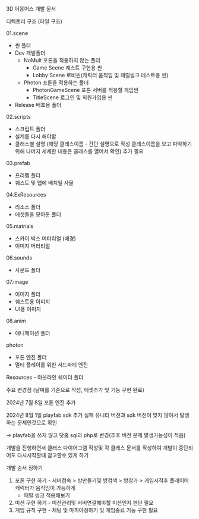 3D 어몽어스 개발 문서

디렉토리 구조 (파일 구조)

01.scene
- 씬 폴더
- Dev 개발폴더
    - NoMult 포톤을 적용하지 않는 폴더
       - Game Scene 퀘스트 구현용 씬        
       - Lobby Scene 로비씬(캐릭터 움직임 및 패럴씽크 테스트용 씬)
    - Photon 포톤을 적용하는 폴더
        - PhotonGameScene 포톤 서버를 적용할 게임씬
        - TitleScene 로그인 및 회원가입용 씬
- Release 배포용 폴더

02.scripts 
- 스크립트 폴더 
- 설계를 다시 해야함
- 클래스별 설명 (해당 클래스이름 - 간단 설명으로 작성 클래스이름을 보고 파악하기 위해 나머지 세세한 내용은 클래스를 열어서 확인) 추가 필요


03.prefab 
- 프리팹 폴더
- 퀘스트 및 맵에 배치될 사물 

04.ExResources
- 리소스 폴더 
- 에셋들을 모아둔 폴더

05.matrials
- 스카이 박스 머터리얼 (배경)
- 이미지 머터리얼

06.sounds
- 사운드 폴더

07.image
- 이미지 폴더
- 퀘스트용 이미지
- UI용 이미지 

08.anim
- 애니메이션 폴더

photon
- 포톤 엔진 폴더
- 멀티 플레이를 위한 서드파티 엔진

Resources - 아웃라인 쉐이더 폴더 

주요 변경점 (날짜를 기준으로 작성, 에셋추가 및 기능 구현 완료)

2024년 7월 8일 포톤 엔진 추가

2024년 8월 1일 playfab sdk 추가 실패 유니티 버전과 sdk 버전이 맞지 않아서 발생하는 문제인것으로 확인 

 -> playfab을 쓰지 않고 닷홈 sql과 php로 변경(추후 버전 문제 발생가능성이 적음)

개발을 진행하면서 클래스 다이어그램 작성및 각 클래스 문서를 작성하여 
개발이 중단되어도 다시시작할때 참고할수 있게 하기

개발 순서 정하기

1. 포톤 구현 하기 - 서버접속 > 방만들기및 방검색 > 방참가 > 게임시작후 플레이어 캐릭터가 움직임이 가능하게 
    - 패럴 씽크 적용해보기
2. 미션 구현 하기 - 미션관리및 서버연결해야할 미션인지 판단 필요
3. 게임 규칙 구현 - 채팅 및 마피아정하기 및 게임종료 기능 구현 필요 

